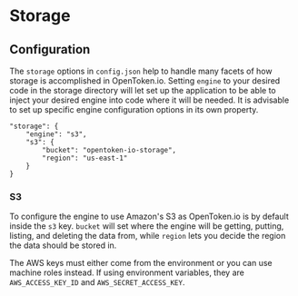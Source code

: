 Storage
=======

Configuration
-------------

The `storage` options in `config.json` help to handle many facets of how storage is accomplished in OpenToken.io. Setting `engine` to your desired code in the storage directory will let set up the application to be able to inject your desired engine into code where it will be needed.  It is advisable to set up specific engine configuration options in its own property.

    "storage": {
        "engine": "s3",
        "s3": {
            "bucket": "opentoken-io-storage",
            "region": "us-east-1"
        }
    }

### S3

To configure the engine to use Amazon's S3 as OpenToken.io is by default inside the `s3` key. `bucket` will set where the engine will be getting, putting, listing, and deleting the data from, while `region` lets you decide the region the data should be stored in.

The AWS keys must either come from the environment or you can use machine roles instead.  If using environment variables, they are `AWS_ACCESS_KEY_ID` and `AWS_SECRET_ACCESS_KEY`.
